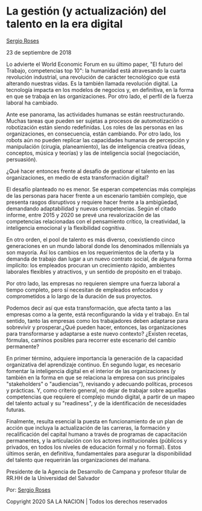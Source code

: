 La gestión (y actualización) del talento en la era digital
==========================================================

[Sergio Roses](/autor/sergio-roses-11504)

23 de septiembre de 2018  

Lo advierte el World Economic Forum en su último paper, "El futuro del
Trabajo, competencias top 10": la humanidad está atravesando la cuarta
revolución industrial, una revolución de carácter tecnológico que está
alterando nuestras vidas. Es la también llamada revolución digital. La
tecnología impacta en los modelos de negocios y, en definitiva, en la
forma en que se trabaja en las organizaciones. Por otro lado, el perfil
de la fuerza laboral ha cambiado.

Ante ese panorama, las actividades humanas se están reestructurando.
Muchas tareas que pueden ser sujetas a procesos de automotización o
robotización están siendo redefinidas. Los roles de las personas en las
organizaciones, en consecuencia, están cambiando. Por otro lado, los
robots aún no pueden replicar las capacidades humanas de percepción y
manipulación (cirugía, planeamiento), las de inteligencia creativa
(ideas, conceptos, música y teorías) y las de inteligencia social
(negociación, persuasión).

¿Qué hacer entonces frente al desafío de gestionar el talento en las
organizaciones, en medio de esta transformación digital?

El desafío planteado no es menor. Se esperan competencias más complejas
de las personas para hacer frente a un escenario también complejo, que
presenta rasgos disruptivos y requiere hacer frente a la ambigüedad,
demandando adaptabilidad y nuevas competencias. Según el citado informe,
entre 2015 y 2020 se prevé una revalorización de las competencias
relacionadas con el pensamiento crítico, la creatividad, la inteligencia
emocional y la flexibilidad cognitiva.

En otro orden, el pool de talento es más diverso, coexistiendo cinco
generaciones en un mundo laboral donde los denominados millennials ya
son mayoría. Así los cambios en los requerimientos de la oferta y la
demanda de trabajo dan lugar a un nuevo contrato social, de alguna forma
implícito: los empleados procuran un crecimiento rápido, ambientes
laborales flexibles y atractivos, y un sentido de propósito en el
trabajo.

Por otro lado, las empresas no requieren siempre una fuerza laboral a
tiempo completo, pero sí necesitan de empleados enfocados y
comprometidos a lo largo de la duración de sus proyectos.

Podemos decir así que esta transformación, que afecta tanto a las
empresas como a la gente, está reconfigurando la vida y el trabajo. En
tal sentido, tanto las empresas como los trabajadores deben adaptarse
para sobrevivir y prosperar.¿Qué pueden hacer, entonces, las
organizaciones para transformarse y adaptarse a este nuevo contexto?
¿Existen recetas, fórmulas, caminos posibles para recorrer este
escenario del cambio permanente?

En primer término, adquiere importancia la generación de la capacidad
organizativa del aprendizaje continuo. En segundo lugar, es necesario
fomentar la inteligencia digital en el interior de las organizaciones (y
también en la forma en que se relaciona la empresa con sus principales
"stakeholders" o "audiencias"), revisando y adecuando políticas,
procesos y prácticas. Y, como criterio general, no dejar de trabajar
sobre aquellas competencias que requiere el complejo mundo digital, a
partir de un mapeo del talento actual y su "readiness", y de la
identificación de necesidades futuras.

Finalmente, resulta esencial la puesta en funcionamiento de un plan de
acción que incluya la actualización de las carreras, la formación y
recalificación del capital humano a través de programas de capacitación
permanentes, y la articulación con los actores institucionales (públicos
y privados, en todos los niveles de educación formal y no formal). Estos
últimos serán, en definitiva, fundamentales para asegurar la
disponibilidad del talento que requerirán las organizaciones del mañana.

Presidente de la Agencia de Desarrollo de Campana y profesor titular de RR.HH de la Universidad del Salvador

Por: [Sergio Roses](/autor/sergio-roses-11504)

Copyright 2020 SA LA NACION | Todos los derechos reservados
